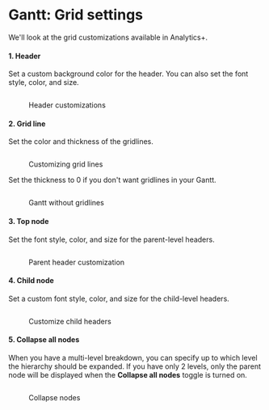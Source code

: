 # Gantt: Grid settings

We'll look at the grid customizations available in Analytics+.

#### 1. Header

Set a custom background color for the header. You can also set the font style, color, and size.

<figure><img src="../../.gitbook/assets/image (103).png" alt=""><figcaption><p>Header customizations</p></figcaption></figure>

#### 2. Grid line

Set the color and thickness of the gridlines.

<figure><img src="../../.gitbook/assets/image (105).png" alt=""><figcaption><p>Customizing grid lines</p></figcaption></figure>

Set the thickness to 0 if you don't want gridlines in your Gantt.

<figure><img src="../../.gitbook/assets/image (106).png" alt=""><figcaption><p>Gantt without gridlines</p></figcaption></figure>

#### 3. Top node

Set the font style, color, and size for the parent-level headers.

<figure><img src="../../.gitbook/assets/image (107).png" alt=""><figcaption><p>Parent header customization</p></figcaption></figure>

#### 4. Child node

Set a custom font style, color, and size for the child-level headers.

<figure><img src="../../.gitbook/assets/image (108).png" alt=""><figcaption><p>Customize child headers</p></figcaption></figure>

#### 5. Collapse all nodes

When you have a multi-level breakdown, you can specify up to which level the hierarchy should be expanded. If you have only 2 levels, only the parent node will be displayed when the **Collapse all nodes** toggle is turned on.

<figure><img src="../../.gitbook/assets/image (109).png" alt=""><figcaption><p>Collapse nodes</p></figcaption></figure>
